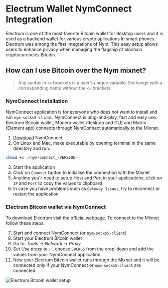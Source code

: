 # Electrum Wallet NymConnect Integration

Electrum is one of the most favorite Bitcoin wallet for desktop users and it is used as a backend wallet for various crypto aplications in smart phones. Electrum was among the first integrations of Nym. This easy setup allows users to enhance privacy when managing the flagship of blochain cryptocurencies Bitcoin.

## How can I use Bitcoin over the Nym mixnet?

> Any syntax in `<>` brackets is a user’s unique variable. Exchange with a corresponding name without the `<>` brackets.

### NymConnect Installation

NymConnect application is for everyone who does not want to install and run `nym-socks5-client`. NymConnect is plug-and-play, fast and easy use. Electrum Bitcoin wallet, Monero wallet (desktop and CLI) and Matrix (Element app) connects through NymConnect automatically to the Mixnet.

1. [Download](https://nymtech.net/download/nymconnect) NymConnect
2. On Linux and Mac, make executable by opening terminal in the same directory and run:

```sh
chmod +x ./nym-connect_<VERSION>
```

3. Start the application
4. Click on `Connect` button to initialise the connection with the Mixnet
5. Anytime you'll need to setup Host and Port in your applications, click on `IP` and `Port` to copy the values to clipboard
6. In case you have problems such as `Gateway Issues`, try to reconnect or restart the application

### Electrum Bitcoin wallet via NymConnect


To download Electrum visit the [official webpage](https://electrum.org/#download). To connect to the Mixnet follow these steps:

7. Start and connect [NymConnect](electrum.mdymconnect-installation) (or [`nym-socks5-client`](https://nymtech.net/docs/clients/socks5-client.html))
2. Start your Electrum Bitcoin wallet
3. Go to: *Tools* -> *Network* -> *Proxy*
4. Set *Use proxy* to ✅, choose `SOCKS5` from the drop-down and add the values from your NymConnect application
5. Now your Electrum Bitcoin wallet runs through the Mixnet and it will be connected only if your NymConnect or `nym-socks5-client` are connected.

![Electrum Bitcoin wallet setup](../../../images/electrum_tutorial/electrum.gif)

